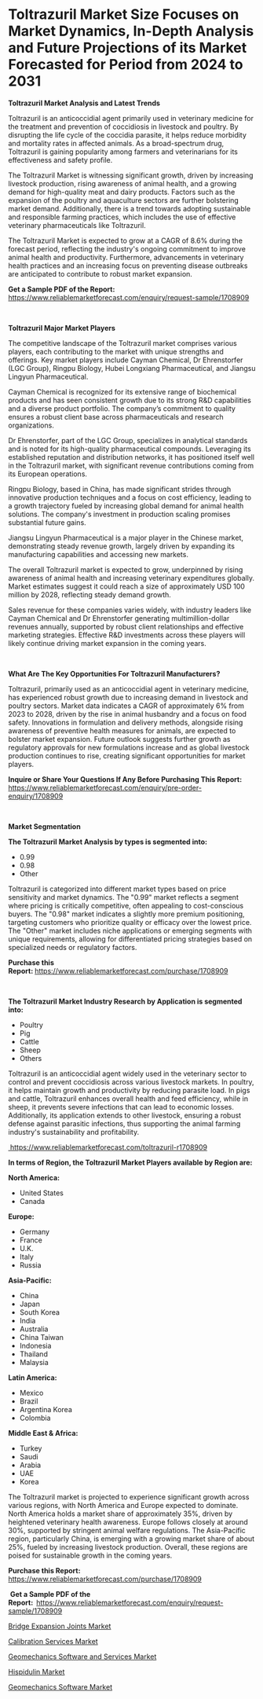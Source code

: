 <p><h1>Toltrazuril Market Size Focuses on Market Dynamics, In-Depth Analysis and Future Projections of its Market Forecasted for Period from 2024 to 2031</h1></p><p><strong>Toltrazuril Market Analysis and Latest Trends</strong></p>
<p><p>Toltrazuril is an anticoccidial agent primarily used in veterinary medicine for the treatment and prevention of coccidiosis in livestock and poultry. By disrupting the life cycle of the coccidia parasite, it helps reduce morbidity and mortality rates in affected animals. As a broad-spectrum drug, Toltrazuril is gaining popularity among farmers and veterinarians for its effectiveness and safety profile.</p><p>The Toltrazuril Market is witnessing significant growth, driven by increasing livestock production, rising awareness of animal health, and a growing demand for high-quality meat and dairy products. Factors such as the expansion of the poultry and aquaculture sectors are further bolstering market demand. Additionally, there is a trend towards adopting sustainable and responsible farming practices, which includes the use of effective veterinary pharmaceuticals like Toltrazuril.</p><p>The Toltrazuril Market is expected to grow at a CAGR of 8.6% during the forecast period, reflecting the industry's ongoing commitment to improve animal health and productivity. Furthermore, advancements in veterinary health practices and an increasing focus on preventing disease outbreaks are anticipated to contribute to robust market expansion.</p></p>
<p><strong>Get a Sample PDF of the Report:&nbsp;</strong> <a href="https://www.reliablemarketforecast.com/enquiry/request-sample/1708909?utm_campaign=1788&utm_medium=2&utm_source=Github&utm_content=ia&utm_term=21102024&utm_id=toltrazuril">https://www.reliablemarketforecast.com/enquiry/request-sample/1708909</a></p>
<p>&nbsp;</p>
<p><strong>Toltrazuril Major Market Players</strong></p>
<p><p>The competitive landscape of the Toltrazuril market comprises various players, each contributing to the market with unique strengths and offerings. Key market players include Cayman Chemical, Dr Ehrenstorfer (LGC Group), Ringpu Biology, Hubei Longxiang Pharmaceutical, and Jiangsu Lingyun Pharmaceutical.</p><p>Cayman Chemical is recognized for its extensive range of biochemical products and has seen consistent growth due to its strong R&D capabilities and a diverse product portfolio. The company’s commitment to quality ensures a robust client base across pharmaceuticals and research organizations.</p><p>Dr Ehrenstorfer, part of the LGC Group, specializes in analytical standards and is noted for its high-quality pharmaceutical compounds. Leveraging its established reputation and distribution networks, it has positioned itself well in the Toltrazuril market, with significant revenue contributions coming from its European operations.</p><p>Ringpu Biology, based in China, has made significant strides through innovative production techniques and a focus on cost efficiency, leading to a growth trajectory fueled by increasing global demand for animal health solutions. The company's investment in production scaling promises substantial future gains.</p><p>Jiangsu Lingyun Pharmaceutical is a major player in the Chinese market, demonstrating steady revenue growth, largely driven by expanding its manufacturing capabilities and accessing new markets.</p><p>The overall Toltrazuril market is expected to grow, underpinned by rising awareness of animal health and increasing veterinary expenditures globally. Market estimates suggest it could reach a size of approximately USD 100 million by 2028, reflecting steady demand growth.</p><p>Sales revenue for these companies varies widely, with industry leaders like Cayman Chemical and Dr Ehrenstorfer generating multimillion-dollar revenues annually, supported by robust client relationships and effective marketing strategies. Effective R&D investments across these players will likely continue driving market expansion in the coming years.</p></p>
<p>&nbsp;</p>
<p><strong>What Are The Key Opportunities For Toltrazuril Manufacturers?</strong></p>
<p><p>Toltrazuril, primarily used as an anticoccidial agent in veterinary medicine, has experienced robust growth due to increasing demand in livestock and poultry sectors. Market data indicates a CAGR of approximately 6% from 2023 to 2028, driven by the rise in animal husbandry and a focus on food safety. Innovations in formulation and delivery methods, alongside rising awareness of preventive health measures for animals, are expected to bolster market expansion. Future outlook suggests further growth as regulatory approvals for new formulations increase and as global livestock production continues to rise, creating significant opportunities for market players.</p></p>
<p><strong>Inquire or Share Your Questions If Any Before Purchasing This Report:</strong> <a href="https://www.reliablemarketforecast.com/enquiry/pre-order-enquiry/1708909?utm_campaign=1788&utm_medium=2&utm_source=Github&utm_content=ia&utm_term=21102024&utm_id=toltrazuril">https://www.reliablemarketforecast.com/enquiry/pre-order-enquiry/1708909</a></p>
<p>&nbsp;</p>
<p><strong>Market Segmentation</strong></p>
<p><strong>The Toltrazuril Market Analysis by types is segmented into:</strong></p>
<p><ul><li>0.99</li><li>0.98</li><li>Other</li></ul></p>
<p><p>Toltrazuril is categorized into different market types based on price sensitivity and market dynamics. The "0.99" market reflects a segment where pricing is critically competitive, often appealing to cost-conscious buyers. The "0.98" market indicates a slightly more premium positioning, targeting customers who prioritize quality or efficacy over the lowest price. The "Other" market includes niche applications or emerging segments with unique requirements, allowing for differentiated pricing strategies based on specialized needs or regulatory factors.</p></p>
<p><strong>Purchase this Report:&nbsp;</strong><a href="https://www.reliablemarketforecast.com/purchase/1708909?utm_campaign=1788&utm_medium=2&utm_source=Github&utm_content=ia&utm_term=21102024&utm_id=toltrazuril">https://www.reliablemarketforecast.com/purchase/1708909</a></p>
<p>&nbsp;</p>
<p><strong>The Toltrazuril Market Industry Research by Application is segmented into:</strong></p>
<p><ul><li>Poultry</li><li>Pig</li><li>Cattle</li><li>Sheep</li><li>Others</li></ul></p>
<p><p>Toltrazuril is an anticoccidial agent widely used in the veterinary sector to control and prevent coccidiosis across various livestock markets. In poultry, it helps maintain growth and productivity by reducing parasite load. In pigs and cattle, Toltrazuril enhances overall health and feed efficiency, while in sheep, it prevents severe infections that can lead to economic losses. Additionally, its application extends to other livestock, ensuring a robust defense against parasitic infections, thus supporting the animal farming industry's sustainability and profitability.</p></p>
<p><a href="https://www.reliablemarketforecast.com/toltrazuril-r1708909?utm_campaign=1788&utm_medium=2&utm_source=Github&utm_content=ia&utm_term=21102024&utm_id=toltrazuril">&nbsp;https://www.reliablemarketforecast.com/toltrazuril-r1708909</a></p>
<p><strong>In terms of Region, the Toltrazuril Market Players available by Region are:</strong></p>
<p>
    <p> <strong> North America: </strong>
        <ul>
            <li>United States</li>
            <li>Canada</li>
        </ul>
        </p> 
    <p> <strong> Europe: </strong>
        <ul>
            <li>Germany</li>
            <li>France</li>
            <li>U.K.</li>
            <li>Italy</li>
            <li>Russia</li>
        </ul>
        </p> 
    <p> <strong> Asia-Pacific: </strong>
        <ul>
            <li>China</li>
            <li>Japan</li>
            <li>South Korea</li>
            <li>India</li>
            <li>Australia</li>
            <li>China Taiwan</li>
            <li>Indonesia</li>
            <li>Thailand</li>
            <li>Malaysia</li>
        </ul>
        </p> 
    <p> <strong> Latin America: </strong>
        <ul>
            <li>Mexico</li>
            <li>Brazil</li>
            <li>Argentina Korea</li>
            <li>Colombia</li>
        </ul>
        </p> 
    <p> <strong> Middle East & Africa: </strong>
        <ul>
            <li>Turkey</li>
            <li>Saudi</li>
            <li>Arabia</li>
            <li>UAE</li>
            <li>Korea</li>
        </ul>
    </p>
    </p>
<p><p>The Toltrazuril market is projected to experience significant growth across various regions, with North America and Europe expected to dominate. North America holds a market share of approximately 35%, driven by heightened veterinary health awareness. Europe follows closely at around 30%, supported by stringent animal welfare regulations. The Asia-Pacific region, particularly China, is emerging with a growing market share of about 25%, fueled by increasing livestock production. Overall, these regions are poised for sustainable growth in the coming years.</p></p>
<p><strong>Purchase this Report: </strong><a href="https://www.reliablemarketforecast.com/purchase/1708909?utm_campaign=1788&utm_medium=2&utm_source=Github&utm_content=ia&utm_term=21102024&utm_id=toltrazuril">https://www.reliablemarketforecast.com/purchase/1708909</a></p>
<p>&nbsp;<strong>Get a Sample PDF of the Report:&nbsp;&nbsp;</strong><a href="https://www.reliablemarketforecast.com/enquiry/request-sample/1708909?utm_campaign=1788&utm_medium=2&utm_source=Github&utm_content=ia&utm_term=21102024&utm_id=toltrazuril">https://www.reliablemarketforecast.com/enquiry/request-sample/1708909</a></p>
<p><strong></strong></p>
<p><p><a href="https://www.linkedin.com/pulse/global-perspectives-bridge-expansion-joints-market-trends-forecast-fxafc?utm_campaign=1788&utm_medium=2&utm_source=Github&utm_content=ia&utm_term=21102024&utm_id=toltrazuril">Bridge Expansion Joints Market</a></p><p><a href="https://www.linkedin.com/pulse/calibration-services-market-outlook-share-analysis-growth-trends-oro5c?utm_campaign=1788&utm_medium=2&utm_source=Github&utm_content=ia&utm_term=21102024&utm_id=toltrazuril">Calibration Services Market</a></p><p><a href="https://www.linkedin.com/pulse/emerging-opportunities-challenges-global-geomechanics-software-rlgnc?utm_campaign=1788&utm_medium=2&utm_source=Github&utm_content=ia&utm_term=21102024&utm_id=toltrazuril">Geomechanics Software and Services Market</a></p><p><a href="https://github.com/BesaLoshi2000/Market-Research-Report-List-1/blob/main/hispidulin-market.md?utm_campaign=1788&utm_medium=2&utm_source=Github&utm_content=ia&utm_term=21102024&utm_id=toltrazuril">Hispidulin Market</a></p><p><a href="https://www.linkedin.com/pulse/unveiling-market-trends-global-geomechanics-software-growth-regional-oh7lc?utm_campaign=1788&utm_medium=2&utm_source=Github&utm_content=ia&utm_term=21102024&utm_id=toltrazuril">Geomechanics Software Market</a></p></p>